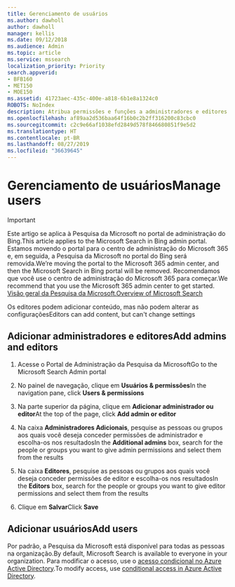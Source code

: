 ```yaml
---
title: Gerenciamento de usuários
ms.author: dawholl
author: dawholl
manager: kellis
ms.date: 09/12/2018
ms.audience: Admin
ms.topic: article
ms.service: mssearch
localization_priority: Priority
search.appverid:
- BFB160
- MET150
- MOE150
ms.assetid: 41723aec-435c-400e-a818-6b1e8a1324c0
ROBOTS: NoIndex
description: Atribua permissões e funções a administradores e editores da Pesquisa da Microsoft
ms.openlocfilehash: af89aa2d536baa64f16b0c2b2ff316200c83cbc0
ms.sourcegitcommit: c2c9e66af1038efd2849d578f846680851f9e5d2
ms.translationtype: HT
ms.contentlocale: pt-BR
ms.lasthandoff: 08/27/2019
ms.locfileid: "36639645"
---
```

# <a name="manage-users"></a><span data-ttu-id="84b10-103">Gerenciamento de usuários</span><span class="sxs-lookup"><span data-stu-id="84b10-103">Manage users</span></span>

> [!IMPORTANT]
> <span data-ttu-id="84b10-104">Este artigo se aplica à Pesquisa da Microsoft no portal de administração do Bing.</span><span class="sxs-lookup"><span data-stu-id="84b10-104">This article applies to the Microsoft Search in Bing admin portal.</span></span> <span data-ttu-id="84b10-105">Estamos movendo o portal para o centro de administração do Microsoft 365 e, em seguida, a Pesquisa da Microsoft no portal do Bing será removida.</span><span class="sxs-lookup"><span data-stu-id="84b10-105">We’re moving the portal to the Microsoft 365 admin center, and then the Microsoft Search in Bing portal will be removed.</span></span> <span data-ttu-id="84b10-106">Recomendamos que você use o centro de administração do Microsoft 365 para começar.</span><span class="sxs-lookup"><span data-stu-id="84b10-106">We recommend that you use the Microsoft 365 admin center to get started.</span></span> [<span data-ttu-id="84b10-107">Visão geral da Pesquisa da Microsoft.</span><span class="sxs-lookup"><span data-stu-id="84b10-107">Overview of Microsoft Search</span></span>](overview-microsoft-search.md)
    
<span data-ttu-id="84b10-108">Os editores podem adicionar conteúdo, mas não podem alterar as configurações</span><span class="sxs-lookup"><span data-stu-id="84b10-108">Editors can add content, but can't change settings</span></span>
  
## <a name="add-admins-and-editors"></a><span data-ttu-id="84b10-109">Adicionar administradores e editores</span><span class="sxs-lookup"><span data-stu-id="84b10-109">Add admins and editors</span></span>

1. <span data-ttu-id="84b10-110">Acesse o Portal de Administração da Pesquisa da Microsoft</span><span class="sxs-lookup"><span data-stu-id="84b10-110">Go to the Microsoft Search Admin portal</span></span>
    
2. <span data-ttu-id="84b10-111">No painel de navegação, clique em **Usuários &amp; permissões**</span><span class="sxs-lookup"><span data-stu-id="84b10-111">In the navigation pane, click **Users &amp; permissions**</span></span>
    
3. <span data-ttu-id="84b10-112">Na parte superior da página, clique em **Adicionar administrador ou editor**</span><span class="sxs-lookup"><span data-stu-id="84b10-112">At the top of the page, click **Add admin or editor**</span></span>
    
4. <span data-ttu-id="84b10-113">Na caixa **Administradores Adicionais**, pesquise as pessoas ou grupos aos quais você deseja conceder permissões de administrador e escolha-os nos resultados</span><span class="sxs-lookup"><span data-stu-id="84b10-113">In the **Additional admins** box, search for the people or groups you want to give admin permissions and select them from the results</span></span> 
    
5. <span data-ttu-id="84b10-114">Na caixa **Editores**, pesquise as pessoas ou grupos aos quais você deseja conceder permissões de editor e escolha-os nos resultados</span><span class="sxs-lookup"><span data-stu-id="84b10-114">In the **Editors** box, search for the people or groups you want to give editor permissions and select them from the results</span></span> 
    
6. <span data-ttu-id="84b10-115">Clique em **Salvar**</span><span class="sxs-lookup"><span data-stu-id="84b10-115">Click **Save**</span></span>
    
## <a name="add-users"></a><span data-ttu-id="84b10-116">Adicionar usuários</span><span class="sxs-lookup"><span data-stu-id="84b10-116">Add users</span></span>

<span data-ttu-id="84b10-117">Por padrão, a Pesquisa da Microsoft está disponível para todas as pessoas na organização.</span><span class="sxs-lookup"><span data-stu-id="84b10-117">By default, Microsoft Search is available to everyone in your organization.</span></span> <span data-ttu-id="84b10-118">Para modificar o acesso, use o [acesso condicional no Azure Active Directory](https://docs.microsoft.com/pt-BR/azure/active-directory/conditional-access/overview).</span><span class="sxs-lookup"><span data-stu-id="84b10-118">To modify access, use [conditional access in Azure Active Directory](https://docs.microsoft.com/en-us/azure/active-directory/conditional-access/overview).</span></span>
